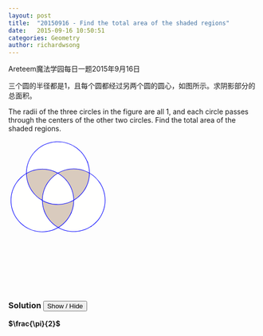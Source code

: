 ```yaml
---
layout: post
title:  "20150916 - Find the total area of the shaded regions"
date:   2015-09-16 10:50:51
categories: Geometry
author: richardwsong
---
```


Areteem魔法学园每日一题2015年9月16日

三个圆的半径都是1，且每个圆都经过另两个圆的圆心，如图所示。求阴影部分的总面积。

The radii of the three circles in the figure are all 1, and each circle passes through the centers of the other two circles. Find the total area of the shaded regions.

<svg width="300" height="300"  >
<g transform="scale(0.5,0.5)" >

<path fill="blue" d=" M 168.81 10.86 C 191.17 5.63 214.94 6.38 236.87 13.29 C 273.14 24.30 303.56 52.42 317.69 87.57 C 318.73 88.32 320.31 89.38 319.03 90.73 C 323.66 104.61 326.61 119.09 326.62 133.76 C 342.82 143.07 356.61 156.31 367.33 171.56 C 381.61 192.45 389.62 217.65 389.57 242.98 C 389.86 268.40 381.97 293.75 367.77 314.79 C 358.50 328.26 346.70 339.93 333.25 349.22 L 335.19 350.15 C 330.31 349.89 326.73 353.52 322.58 355.54 C 285.19 375.88 237.52 375.56 200.52 354.46 C 192.46 358.79 184.18 362.82 175.39 365.46 C 175.40 365.77 175.41 366.41 175.42 366.72 L 175.32 365.52 C 149.99 373.77 121.99 373.60 96.73 365.16 C 69.76 356.48 46.14 338.18 30.52 314.60 C 16.01 292.74 8.45 266.31 9.53 240.08 C 10.20 214.64 19.13 189.58 34.23 169.15 C 44.20 155.54 56.97 144.10 71.36 135.32 C 71.06 98.14 87.76 61.09 116.48 37.35 C 131.46 24.50 149.66 15.55 168.81 10.86 Z"  />

<path fill="#fffffe" d=" M 162.69 168.46 C 172.40 155.43 184.76 144.42 198.72 136.10 C 217.30 146.89 233.13 162.41 244.03 180.95 C 255.09 199.50 261.07 220.95 261.49 242.53 C 240.41 255.01 215.41 260.61 191.01 259.17 C 172.31 258.19 153.98 252.63 137.53 243.76 C 137.46 216.81 146.42 189.95 162.69 168.46 Z" />
  
<path fill="#fffffe" d=" M 326.59 136.14 C 340.96 145.04 353.91 156.47 363.70 170.31 C 387.47 202.55 393.96 246.64 380.52 284.38 C 372.47 308.03 356.97 329.00 336.90 343.84 C 316.52 359.02 291.40 367.78 265.99 368.36 C 244.01 369.17 222.06 363.60 202.71 353.29 C 213.70 345.98 224.08 337.63 232.65 327.54 C 241.11 318.12 247.54 307.08 252.98 295.70 C 254.66 295.27 254.67 293.94 254.03 292.63 C 260.63 277.33 263.59 260.57 263.60 243.94 C 282.60 232.83 298.61 216.69 309.69 197.67 C 320.47 179.05 326.40 157.66 326.59 136.14 Z" />
  
<path fill="#fffffe" d=" M 38.78 166.68 C 47.94 155.23 59.12 145.55 71.47 137.69 C 72.05 162.13 79.79 186.35 93.63 206.51 C 104.15 221.79 118.04 234.77 134.04 244.17 C 135.71 244.72 135.40 246.57 135.56 247.95 C 136.38 276.90 147.69 305.44 166.88 327.13 C 175.88 337.37 186.46 346.29 198.24 353.16 C 176.76 365.37 151.61 371.02 126.96 369.01 C 105.59 367.61 84.79 360.10 66.98 348.30 C 44.27 333.01 26.58 310.17 18.10 284.08 C 12.73 268.80 10.92 252.38 11.87 236.25 C 13.43 211.03 23.06 186.45 38.78 166.68 Z" />
  
<path fill="white" d=" M 120.05 37.20 C 139.27 21.55 163.33 12.05 188.00 10.01 C 214.93 7.78 242.59 14.30 265.45 28.75 C 288.09 42.79 306.07 64.22 315.78 89.03 C 318.45 95.48 320.12 102.27 321.88 109.00 C 321.46 108.90 320.62 108.69 320.20 108.58 C 320.59 108.80 321.38 109.25 321.78 109.48 C 323.62 116.93 324.14 124.64 324.42 132.30 C 311.98 125.87 298.77 120.71 284.91 118.40 C 255.54 113.08 224.34 118.54 198.60 133.67 C 160.66 111.87 111.29 112.10 73.51 134.16 C 73.55 97.04 90.89 60.28 120.05 37.20 Z" />
  
<path fill="#d9cbbe" d=" M 200.88 134.80 C 238.27 113.20 287.04 113.15 324.32 135.02 C 324.76 177.85 300.58 219.82 263.58 241.27 C 262.99 217.14 255.27 193.25 241.74 173.28 C 231.17 157.64 216.96 144.60 200.88 134.80 Z" />
  
<path fill="#d9cbbe" d=" M 73.70 136.46 C 98.95 121.80 129.40 116.26 158.15 121.50 C 171.60 123.59 184.41 128.61 196.49 134.77 C 176.95 147.07 160.33 164.27 149.76 184.88 C 142.43 198.85 137.83 214.24 136.15 229.91 C 135.64 233.97 135.93 238.11 135.17 242.14 C 97.96 221.06 73.81 179.18 73.70 136.46 Z" />
  

<path fill="#d9cbbe" d=" M 190.12 261.29 C 214.80 262.98 239.92 257.23 261.50 245.14 C 261.20 267.39 255.29 289.64 243.67 308.67 C 233.06 326.33 218.09 341.49 200.25 351.85 C 174.00 336.73 153.40 311.87 144.03 283.00 C 139.89 271.21 137.98 258.72 137.63 246.25 C 153.84 254.85 171.77 260.20 190.12 261.29 Z" />

</g>
</svg>

### Solution <button>Show / Hide</button>

<solution>
  <strong> $\frac{\pi}{2}$ </strong> 

</solution>
